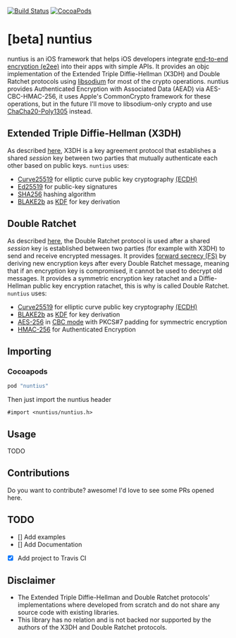[![Build Status](https://travis-ci.org/ivRodriguezCA/nuntius.svg?branch=master)](https://travis-ci.org/ivRodriguezCA/nuntius)
[![CocoaPods](https://img.shields.io/cocoapods/v/nuntius.svg)](https://cocoapods.org/pods/nuntius)

# [beta] nuntius
nuntius is an iOS framework that helps iOS developers integrate [end-to-end encryption (e2ee)](https://en.wikipedia.org/wiki/End-to-end_encryption) into their apps with simple APIs. It provides an objc implementation of the Extended Triple Diffie-Hellman (X3DH) and Double Ratchet protocols using [libsodium](https://github.com/jedisct1/libsodium) for most of the crypto operations. nuntius provides Authenticated Encryption with Associated Data (AEAD) via AES-CBC-HMAC-256, it uses Apple's CommonCrypto framework for these operations, but in the future I'll move to libsodium-only crypto and use [ChaCha20-Poly1305](https://en.wikipedia.org/wiki/Poly1305) instead.

## Extended Triple Diffie-Hellman (X3DH)
As described [here](https://whispersystems.org/docs/specifications/x3dh/), X3DH is a key agreement protocol that establishes a shared *session* key between two parties that mutually authenticate each other based on public keys. `nuntius` uses:
- [Curve25519](https://cr.yp.to/ecdh.html) for elliptic curve public key cryptography [(ECDH)](https://en.wikipedia.org/wiki/Elliptic_curve_Diffie%E2%80%93Hellman)
- [Ed25519](https://ed25519.cr.yp.to/) for public-key signatures
- [SHA256](https://en.wikipedia.org/wiki/SHA-2) hashing algorithm
- [BLAKE2b](https://blake2.net/) as [KDF](https://en.wikipedia.org/wiki/Key_derivation_function) for key derivation

## Double Ratchet
As described [here](https://whispersystems.org/docs/specifications/doubleratchet/), the Double Ratchet protocol is used after a shared *session* key is established between two parties (for example with X3DH) to send and receive encrypted messages. It provides [forward secrecy (FS)](https://en.wikipedia.org/wiki/Forward_secrecy) by deriving new encryption keys after every Double Ratchet message, meaning that if an encryption key is compromised, it cannot be used to decrypt old messages. It provides a symmetric encryption key ratachet and a Diffie-Hellman public key encryption ratachet, this is why is called Double Ratchet. `nuntius` uses:
- [Curve25519](https://cr.yp.to/ecdh.html) for elliptic curve public key cryptography [(ECDH)](https://en.wikipedia.org/wiki/Elliptic_curve_Diffie%E2%80%93Hellman)
- [BLAKE2b](https://blake2.net/) as [KDF](https://en.wikipedia.org/wiki/Key_derivation_function) for key derivation
- [AES-256](https://en.wikipedia.org/wiki/Advanced_Encryption_Standard) in [CBC mode](https://en.wikipedia.org/wiki/Block_cipher_mode_of_operation#Cipher_Block_Chaining_.28CBC.29) with PKCS#7 padding for symmectric encryption
- [HMAC-256](https://en.wikipedia.org/wiki/Hash-based_message_authentication_code) for Authenticated Encryption

## Importing

### Cocoapods
```sh
pod "nuntius"
```
Then just import the nuntius header
```Objc
#import <nuntius/nuntius.h>
```
## Usage
TODO


## Contributions
Do you want to contribute? awesome! I'd love to see some PRs opened here.

## TODO
- [] Add examples
- [] Add Documentation
- [X] Add project to Travis CI

## Disclaimer
- The Extended Triple Diffie-Hellman and Double Ratchet protocols' implementations where developed from scratch and do not share any source code with existing libraries.
- This library has no relation and is not backed nor supported by the authors of the X3DH and Double Ratchet protocols.

